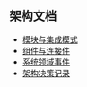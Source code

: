 ## 架构文档

* [模块与集成模式](./module-and-integration.md)
* [组件与连接件](./component-and-connector.md)
* [系统领域事件](./interfaces/index.md)
* [架构决策记录](./adr/)
